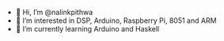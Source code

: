 - 👋 Hi, I’m @nalinkpithwa
- 👀 I’m interested in DSP, Arduino, Raspberry Pi, 8051 and ARM
- 🌱 I’m currently learning Arduino and Haskell


<!---
nalinkpithwa/nalinkpithwa is a ✨ special ✨ repository because its `README.md` (this file) appears on your GitHub profile.
You can click the Preview link to take a look at your changes.
--->
